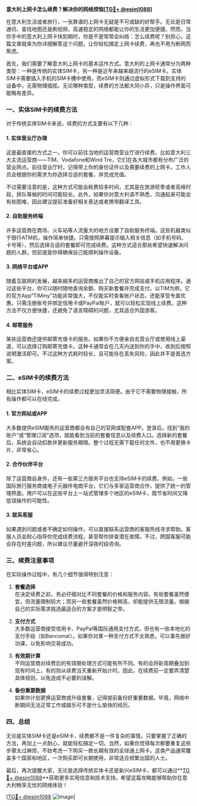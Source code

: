 **意大利上网卡怎么续费？解决你的网络烦恼[[TG💪+ @esim1088](https://t.me/s/esim1088)]**

在意大利生活或者旅行，一张靠谱的上网卡无疑是不可或缺的好帮手。无论是日常通讯、查找地图还是刷视频，高速稳定的网络都能让你的生活更加便捷。然而，当你手中的意大利上网卡快到期时，你是不是常常会纠结：怎么续费呢？别担心，这篇文章就来为你详细解答这个问题，让你轻松搞定上网卡续费，再也不用为断网而焦虑。

首先，我们需要了解意大利上网卡的基本运作方式。意大利的上网卡通常分为两种类型：一种是传统的实体SIM卡，另一种是近年来越来越流行的eSIM卡。实体SIM卡需要插入手机的SIM卡槽中使用，而eSIM卡则通过虚拟形式下载到支持的设备中，无需物理插拔。无论哪种类型，续费的方法都大同小异，只是操作界面可能略有差异。

### **一、实体SIM卡的续费方法**

对于传统实体SIM卡来说，续费的方式主要有以下几种：

#### **1. 实体营业厅办理**
这是最直接的方式之一。你可以前往当地的运营商营业厅进行续费。比如意大利三大主流运营商——TIM、Vodafone和Wind Tre，它们在各大城市都有分布广泛的营业网点。前往营业厅时，记得带上你的身份证件以及需要续费的上网卡。工作人员会根据你的需求为你选择合适的套餐，并完成充值。

不过需要注意的是，这种方式可能会耗费较多时间，尤其是在旅游旺季或者高峰时段，排队等候的时间可能较长。此外，如果你对意大利语不熟悉，沟通起来可能会有些困难，因此建议提前准备好相关表达或者携带翻译工具。

#### **2. 自助服务终端**
许多运营商在商场、火车站等人流量大的地方设置了自助服务终端。这些机器类似于银行ATM机，操作简单快捷。只需按照屏幕提示输入相关信息（如手机号码、卡号等），然后选择合适的套餐即可完成续费。这种方式适合那些希望快速解决问题的人群，但前提是你得确保自己能顺利操作设备。

#### **3. 网络平台或APP**
随着互联网的发展，越来越多的运营商推出了自己的官方网站或手机应用程序。通过这些平台，你可以随时随地查询余额、购买新套餐并完成支付。以TIM为例，它的官方App“TIMmy”功能非常强大，不仅能实时查看账户状态，还能享受专属优惠。只需注册账号并绑定信用卡或PayPal账户，就可以轻松实现线上续费。这种方法不仅方便快捷，还避免了语言障碍的问题，尤其适合外国游客。

#### **4. 邮寄服务**
某些运营商还提供邮寄充值卡的服务。如果你不方便亲自去营业厅或使用线上渠道，可以选择订购邮寄充值卡。这种卡通常会在几天内送到你的手中，收到后按照说明激活即可。不过这种方式耗时较长，且可能存在丢失风险，因此并不是首选方案。

### **二、eSIM卡的续费方法**

相比实体SIM卡，eSIM卡的续费过程更加灵活简便。由于它不需要物理接触，所有操作都可以在线完成。

#### **1. 官方网站或APP**
大多数提供eSIM服务的运营商都会有自己的官网或配套APP。登录后，找到“我的账户”或“管理订阅”选项，就能看到当前的套餐信息以及续费入口。选择新的套餐后，系统会自动扣款并更新服务期限。整个过程无需下载任何文件，也不用更换卡片，非常省心。

#### **2. 合作伙伴平台**
除了运营商自身外，还有一些第三方服务平台也支持eSIM卡的续费。例如，一些国际旅行服务商或电子元器件电商平台，它们与多家运营商合作，提供了统一的管理界面。用户可以在这些平台上一站式管理多个地区的eSIM卡，既节省时间又降低误操作的可能性。

#### **3. 联系客服**
如果遇到问题或者不确定如何操作，可以直接联系运营商的客服热线寻求帮助。客服人员会耐心指导你完成续费流程，甚至帮你排查潜在故障。不过，跨国客服可能会存在时差问题，所以建议尽量避开深夜时段咨询。

### **三、续费注意事项**

在实际操作过程中，有几个细节值得特别注意：

1. **套餐选择**  
   在决定续费之前，务必仔细对比不同套餐的价格和服务内容。有些套餐虽然便宜，但流量限制较大；而另一些套餐虽然价格稍高，却能提供无限流量。根据自己的实际需求挑选最适合的方案才是明智之举。

2. **支付方式**  
   大多数运营商接受信用卡、PayPal等国际通用支付方式，但也有一些本地化的支付手段（如Bancomat）。如果你对某一种支付方式不太熟悉，可以事先做好功课，以免影响交易成功。

3. **有效期计算**  
   不同运营商对续费后的有效期处理方式可能有所不同。有的会将新周期叠加到现有时间上，有的则从续费当天重新开始计时。因此，在续费前一定要弄清楚具体规则，以免造成不必要的误解。

4. **备份重要数据**  
   如果你计划更换运营商或升级套餐，记得提前备份好重要数据。毕竟，网络中断期间无法正常工作或娱乐可不是什么愉快的经历。

### **四、总结**

无论是实体SIM卡还是eSIM卡，续费都不是一件复杂的事情。只要掌握了正确的方法，再加上一点耐心，就能轻松搞定一切。当然，如果你觉得每次都要重复这些步骤太过麻烦，不妨考虑一下购买一款长期有效的全球通上网卡。这类产品通常覆盖多个国家和地区，一次购买即可长期使用，非常适合频繁出国的人士。

最后，再次提醒大家，无论是选择传统实体卡还是新兴eSIM卡，都可以通过**[TG💪+ @esim1088](https://t.me/s/esim1088)**获取更多实用信息和技术支持。希望这篇攻略能够帮助你在意大利畅享无忧的网络体验！

[[TG💪+ @esim1088](https://t.me/s/esim1088) ![Image](https://i.postimg.cc/4NQfJmqS/Snipaste-2025-05-13-00-14-12.png)]